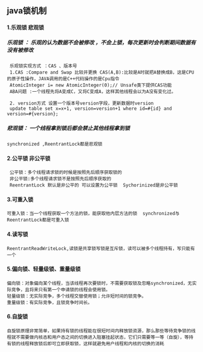 ## java锁机制 
 #### 1.乐观锁 悲观锁
#####  乐观锁 ： 乐观的认为数据不会被修改 ，不会上锁，每次更新时会判断期间数据有没有被修改
     乐观锁实现方式 ：CAS 、版本号
     1.CAS :Compare and Swap 比较并更换 CAS(A,B):比较是A时就把A替换成B，这是CPU的原子性操作，JAVA调用的是C++代码操作的是Cpu指令
     AtomicInteger i= new AtomicInteger(0);// Unsafe类下提供CAS功能
     ABA问题 :一个线程先将A变成C，又将C变成A，这样其他线程会以为A没有变化过。
    
     2. version方式 设置一个版本号version字段，更新数据时version
     update table set x=x+1, version=version+1 where id=#{id} and version=#{version};
#####  悲观锁： 一个线程拿到锁后都会禁止其他线程拿到锁
    synchronized ,ReentrantLock都是悲观锁
 #### 2.公平锁 非公平锁
     公平锁：多个线程请求锁的时候是按照先后顺序获取锁的
     非公平锁:多个线程请求锁不是按照先后顺序获取的
     ReentrantLock 默认是非公平的 可以设置为公平锁  Sychorinized是非公平锁
 #### 3.可重入锁
    可重入锁：当一个线程获取一个方法的锁，能获取他内层方法的锁  synchronized与ReentrantLock都是可重入锁
 #### 4.读写锁
    ReentrantReadWriteLock,读锁是共享锁写锁是互斥锁，读可以被多个线程持有，写只能有一个
 #### 5.偏向锁、轻量级锁、重量级锁
    偏向锁：对象偏向某个线程，当该线程再次要锁时，不需要获取锁及忽略synchronized，无实际竞争，且将来只有第一个申请锁的线程会使用锁。
    轻量级锁：无实际竞争，多个线程交替使用锁；允许短时间的锁竞争。
    重量级锁：有实际竞争，且锁竞争时间长。
    
#### 6.自旋锁
    自旋锁原理非常简单，如果持有锁的线程能在很短时间内释放锁资源，那么那些等待竞争锁的线程就不需要做内核态和用户态之间的切换进入阻塞挂起状态，它们只需要等一等（自旋），等持有锁的线程释放锁后即可立即获取锁，这样就避免用户线程和内核的切换的消耗
